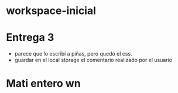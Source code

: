 # workspace-inicial

# Entrega 3
- parece que lo escribí a piñas, pero quedó el css.
- guardar en el local storage el comentario realizado por el usuario
# Mati entero wn

